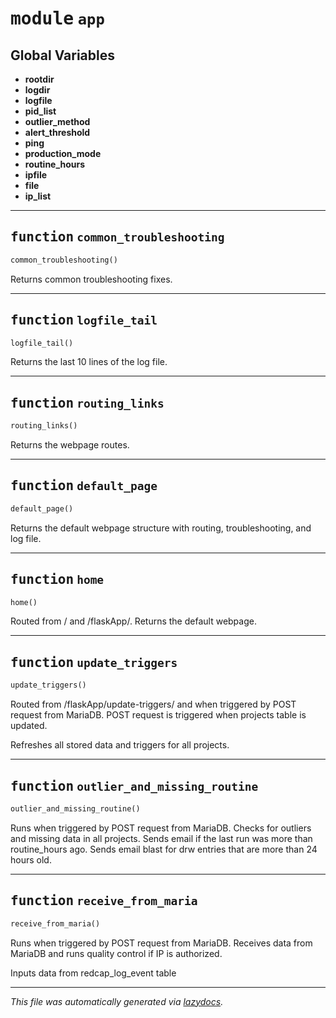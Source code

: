 <!-- markdownlint-disable -->

# <kbd>module</kbd> `app`




**Global Variables**
---------------
- **rootdir**
- **logdir**
- **logfile**
- **pid_list**
- **outlier_method**
- **alert_threshold**
- **ping**
- **production_mode**
- **routine_hours**
- **ipfile**
- **file**
- **ip_list**

---

## <kbd>function</kbd> `common_troubleshooting`

```python
common_troubleshooting()
```

Returns common troubleshooting fixes. 


---

## <kbd>function</kbd> `logfile_tail`

```python
logfile_tail()
```

Returns the last 10 lines of the log file. 


---

## <kbd>function</kbd> `routing_links`

```python
routing_links()
```

Returns the webpage routes. 


---

## <kbd>function</kbd> `default_page`

```python
default_page()
```

Returns the default webpage structure with routing, troubleshooting, and log file. 


---

## <kbd>function</kbd> `home`

```python
home()
```

Routed from / and /flaskApp/. Returns the default webpage.  


---

## <kbd>function</kbd> `update_triggers`

```python
update_triggers()
```

Routed from /flaskApp/update-triggers/ and when triggered by POST request from MariaDB. POST request is triggered when projects table is updated. 

Refreshes all stored data and triggers for all projects. 


---

## <kbd>function</kbd> `outlier_and_missing_routine`

```python
outlier_and_missing_routine()
```

Runs when triggered by POST request from MariaDB. Checks for outliers and missing data in all projects. Sends email if the last run was more than routine_hours ago. Sends email blast for drw entries that are more than 24 hours old. 


---

## <kbd>function</kbd> `receive_from_maria`

```python
receive_from_maria()
```

Runs when triggered by POST request from MariaDB.  Receives data from MariaDB and runs quality control if IP is authorized. 

Inputs data from redcap_log_event table 




---

_This file was automatically generated via [lazydocs](https://github.com/ml-tooling/lazydocs)._
